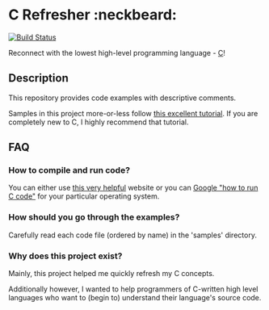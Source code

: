 # C Refresher :neckbeard:

[![Build Status](https://travis-ci.org/humzashah/c_refresher.svg?branch=master)][0]

Reconnect with the lowest high-level programming language - [C][1]!

## Description

This repository provides code examples with descriptive comments.

Samples in this project more-or-less follow [this excellent tutorial][2]. If you are completely new to C, I highly recommend that tutorial.

## FAQ

### How to compile and run code?

You can either use [this very helpful][3] website or you can [Google "how to run C code"][4] for your particular operating system.

### How should you go through the examples?

Carefully read each code file (ordered by name) in the 'samples' directory.

### Why does this project exist?

Mainly, this project helped me quickly refresh my C concepts.

Additionally however, I wanted to help programmers of C-written high level languages who want to (begin to) understand their language's source code.

[0]: https://travis-ci.org/humzashah/c_refresher
[1]: https://en.wikipedia.org/wiki/C_(programming_language)
[2]: http://aelinik.free.fr/c/
[3]: https://ideone.com/
[4]: http://lmgtfy.com/?q=how+to+run+C+code
